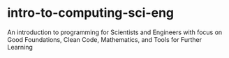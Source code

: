 # intro-to-computing-sci-eng
An introduction to programming for Scientists and Engineers with focus on Good Foundations, Clean Code, Mathematics, and Tools for Further Learning 
